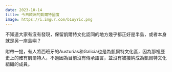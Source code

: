 ```yaml
---
date: 2023-10-14
title: 今日歐洲的凱爾特國度
image: https://i.imgur.com/b1uyYic.png
---
```

不知道大家有沒有發現，保留凱爾特文化認同的地方幾乎都正好是半島，或者本身就是另一座島嶼？

附帶一提，有人將西班牙的Austurias和Galicia也是為凱爾特文化區，因為那裡歷史上的確有凱爾特人，不過因為目前沒有傳承語言，並沒有被接納成為凱爾特文化組織的成員。

